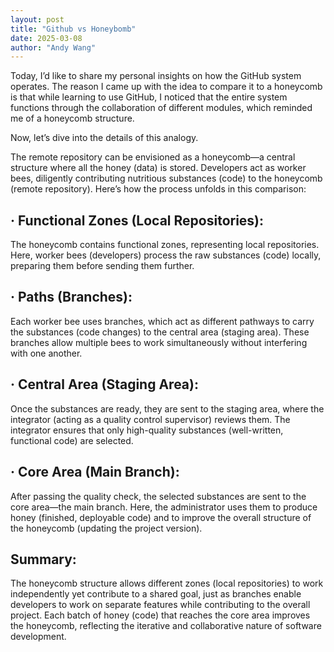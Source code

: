 ```yaml
---
layout: post
title: "Github vs Honeybomb"
date: 2025-03-08
author: "Andy Wang"
---
```

Today, I’d like to share my personal insights on how the GitHub system operates. The reason I came up with the idea to compare it to a honeycomb is that while learning to use GitHub, I noticed that the entire system functions through the collaboration of different modules, which reminded me of a honeycomb structure.

Now, let’s dive into the details of this analogy.

The remote repository can be envisioned as a honeycomb—a central structure where all the honey (data) is stored. Developers act as worker bees, diligently contributing nutritious substances (code) to the honeycomb (remote repository). Here’s how the process unfolds in this comparison:

## · Functional Zones (Local Repositories):
The honeycomb contains functional zones, representing local repositories. Here, worker bees (developers) process the raw substances (code) locally, preparing them before sending them further.

## · Paths (Branches):
Each worker bee uses branches, which act as different pathways to carry the substances (code changes) to the central area (staging area). These branches allow multiple bees to work simultaneously without interfering with one another.

## · Central Area (Staging Area):
Once the substances are ready, they are sent to the staging area, where the integrator (acting as a quality control supervisor) reviews them. The integrator ensures that only high-quality substances (well-written, functional code) are selected.

## · Core Area (Main Branch):
After passing the quality check, the selected substances are sent to the core area—the main branch. Here, the administrator uses them to produce honey (finished, deployable code) and to improve the overall structure of the honeycomb (updating the project version).

## Summary: 
The honeycomb structure allows different zones (local repositories) to work independently yet contribute to a shared goal, just as branches enable developers to work on separate features while contributing to the overall project. Each batch of honey (code) that reaches the core area improves the honeycomb, reflecting the iterative and collaborative nature of software development.
